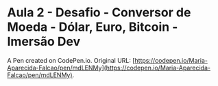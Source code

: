 # Aula 2 - Desafio - Conversor de Moeda - Dólar, Euro, Bitcoin - Imersão  Dev

A Pen created on CodePen.io. Original URL: [https://codepen.io/Maria-Aparecida-Falcao/pen/mdLENMy](https://codepen.io/Maria-Aparecida-Falcao/pen/mdLENMy).

